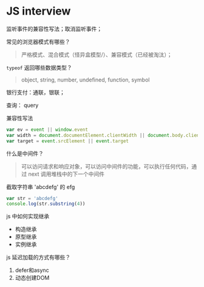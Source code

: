 # JS interview

监听事件的兼容性写法；取消监听事件；

常见的浏览器模式有哪些？

> 严格模式、混合模式（怪异盒模型/）、兼容模式（已经被淘汰）；

`typeof` 返回哪些数据类型？

> object, string, number, undefined, function, symbol

银行支付：通联，银联；

查询： query

兼容性写法

```javascript
var ev = event || window.event
var width = document.documentElement.clientWidth || document.body.clientWidth
var target = event.srcElement || event.target
```

什么是中间件？

> 可以访问请求和响应对象，可以访问中间件的功能，可以执行任何代码，通过 next 调用堆栈中的下一个中间件

截取字符串 'abcdefg' 的 efg

```javascript
var str = 'abcdefg'
console.log(str.substring(4))
```

js 中如何实现继承

- 构造继承
- 原型继承
- 实例继承

js 延迟加载的方式有哪些？

1. defer和async
2. 动态创建DOM <script> 标签（创建script，插入到DOM中，加载完毕后callBack）
3. 按需异步载入js

什么是内存泄漏，在 JS 中哪些操作会造成内存泄漏？
> 不再用到的内存，没有及时释放，就是 memory leak;

- 全局变量
- 计时器没有关闭
- 闭包
- 重置台日志
- 两个对象都存在且彼此引用，由此产生了一个循环

请谈一下 JavaScript 中的垃圾回收机制
> JavaScript 中使用计数回收，它定期扫描对象，并计算引用了每个对象的其他对象的数量。如果一个对象的引用数量为 0（没有其他对象引用过该对象），或对该对象的惟一引用是循环的，那么该对象的内存即可回收

`iframe` 的优缺点

优点：
1. 解决加载缓慢的第三方内容如图标和广告等的加载问题
2. Security sandbox
3. 并行加载脚本

缺点：
1. iframe会阻塞主页面的Onload事件
2. 即使内容为空，加载也需要时间
3. 没有语意

如何对节点进行增删改？

> `appendChild/removeChild/`

JS 常用的设计模式有哪些? [tbc]

> 单例模式/观察模式/工厂模式

什么是闭包?

> 外部函数访问内部函数变量的过程称作闭包; 在 es6 中 let 生成的块级作用域就是为了替代闭包的;

闭包的使用场景有哪些?

> 功能(模块)上的封装;

请描述下闭包的优/缺点?

> 延长函数的生命周期/防止全局空间的污染; 干扰垃圾清理机制/内存泄漏

原型和原型链

> 每个对象拥有一个原型对象，对象以其原型为模板、从原型继承方法和属性。原型对象也可能拥有原型，并从中继承方法和属性，一层一层、以此类推。这种关系常被称为原型链 (prototype chain)，它解释了为何一个对象会拥有定义在其他对象中的属性和方法。(mdn)[]

截取字符串由哪些方法

- `string.slice()`；
- `string.substring()`;
- `string.substr()`;
- 利用 `''` 来

如何检测数组和字符串

- isArray();
- x instanceOf Array

如何进行跨域操作？

> - CORS

如何将伪数组转化为数组？

> `array.prototype.slice.call(fakearray)`;

描述下这四个数组方法 `push/pop/shift/unshift` ;


## Basic

前端模块化规范标准

- 什么是模块? 模块的意义是什么?

  > 模块: 实现特定功能且相互独立的一组方法; 方便管理, 提高复用性;

- 为什么我们需要模块化规范标准?

  > 为了让大家能方便的加载各种模块，因此需要一套编写模块的规范;

- 有哪些模块化规范

  > CMD, 同步加载模块; AMD, 非同步加载模块; CommonJS;

`call` 与 `apply` 的异同

- 两者都是为了改变某个函数运行时的 context ，即改变 this 的指向
- 两者作用完全相同，但前者接受一个个参数的传入，后者接受数组为参数

JavaScript 的内置对象和宿主对象？

- 内置： Object, Array, Function, Data, Math
- 宿主： 浏览器自带的 Window

`window.onload` 和 `document.ready` 的区别

- 前者是当文档树和所有文件加载完后执行函数
- 后者是指当文档树加载完毕后执行的函数

AMD(Modules/Asychronous-Definition), CMD(Common Module Definition), CommonJS 规范区别？

- AMD 是异步加载规范，CMD 是同步加载规范
- 对于依赖的模块，AMD提前引入，CMD是按需引入
- CMD 推崇依赖就近，AMD 推崇依赖前置
- CommonJS 是按需引入，核心的接受和暴露

  - 通过 `require()` 进行接受
  - 通过 `module.export` 进行暴露

深拷贝和浅拷贝(shallow copy)的区别

- 浅拷贝只复制一层对象的属性

  ```javascript
  var o1 = {a: 1}
  var o2 = o1;
  console.log(o1 === o2); // true

  var arr1 = ['darko', {age: 22}]
  var arr2 = arr1.slice();
  var arr3 = arr1.concat();
  console.log(arr1 === arr2); // false 拷贝的只是一个实例
  console.log(arr1 === arr3); // false 拷贝的只是一个实例
  ```

- 深拷贝是递归复制对象的所有层级

  - 实现方式：递归、JSON.stringify、JSON.parse

  ```javascript
  function deepClone(source) {
    return JSON.parse(JSON.stringify(source))
  }
  var o1 {
    arr: [1, 2, 3],
    obj : {key: 'value'},
    func: function() {
      return 1
    }
  }

  var o2 = deepClone(o1)
  console.log(o2);
  ```

如何实现深拷贝?

```javascript
var cloneObj = function(obj){
    var str, newobj = obj.constructor === Array ? [] : {};
    if(typeof obj !== 'object'){
        return;
    } else if(window.JSON){
        str = JSON.stringify(obj), //系列化对象
        newobj = JSON.parse(str); //还原
    } else {
        for(var i in obj){
            newobj[i] = typeof obj[i] === 'object' ?
            cloneObj(obj[i]) : obj[i];
        }
    }
    return newobj;
};
```

### Date

输出今天的日期，以YYYY-MM-DD的方式，比如今天是2014年9月26日，则输出2014-09-26

```javascript
var d = new Date();
// 获取年，getFullYear()返回4位的数字
var year = d.getFullYear();
// 获取月，月份比较特殊，0是1月，11是12月
var month = d.getMonth() + 1;
// 变成两位
month = month < 10 ? '0' + month : month;
// 获取日
var day = d.getDate();
day = day < 10 ? '0' + day : day;
console.log(year + '-' + month + '-' + day);
```

## 事件

事件绑定和普通事件的区别？

> 普通事件不支持添加多个事件，且无法取消。最下面的事件会覆盖上面的事件。事件绑定可以为一个元素添加多个事件。

IE 和 DOM 事件流的区别？

> 1. 执行顺序不一样，IE属于事件冒泡，DOM属于事件先捕获再冒泡
> 2. 参数不一样
> 3. 事件加不加on
> 4. IE this 指向 window, dom 指向调用事件处理函数的对象



同步(Synchronous)与异步(Asynchronous)的区别？

## RegEx

## Node

## this

call 与 apply 的区别？



--------------------------------------------------------------------------------------------------------
## Ajax

什么是 Ajax？

> Asychronous JavaScript and XMl, 用于实现客户端与服务器端的异步通信效果，实现页面的局部刷新。主要通过 XMLHttlpRequest(标准浏览器)/ActiveXObject(IE)对象 发送请求实现异步通信效果

实现 Ajax 的基本步骤

```javascript
var xhr = null;
if (window.XMLHttlpRequest) {
  xhr = new XMLHttlpRequest();
} else {
  xhr = new ActiveXObject('Microsoft.XMLHttlpRequest')
}

// initializes a request xhr.open(menthod, url, async, user)
xhr.open('GET', '/bar/foo.txt', true)
// 设置 http 请求头
xhr.setRequestHeader(header, value)
// 指定回调函数
xhr.onload = function (e) {
  if (xhr.readyState === 4) {
    if (xhr.status === 200) {
      console.log(xhr.responseText);
    } else {
      console.log(xhr.statusText);
    }
  }
}
xhr.onerror = function (e) {
  console.error(xhr.statusText)
}
// 发送请求
xhr.send(null)
```

Ajax 的工作原理

> 原理就是在用户和服务器之间加一个中间层，使用户操作与服务器响应异步化。将以往一些服务器负担的工作转移到客户端


## 数组去重

算法术语：

稳定：如果a原本在b前面，而a=b，排序之后a仍然在b的前面； 不稳定：如果a原本在b的前面，而a=b，排序之后a可能会出现在b的后面；

内排序：所有排序操作都在内存中完成； 外排序：由于数据太大，因此把数据放在磁盘中，而排序通过磁盘和内存的数据传输才能进行；

时间复杂度: 一个算法执行所耗费的时间。 空间复杂度: 运行完一个程序所需内存的大小。

[JavaScript 数组去重 #9] (https://github.com/hanzichi/underscore-analysis/issues/9)

方法一，使用 `indexOf` & `array.filter`, 复杂度 O(n^2)

```javascript
function unique(arr) {
  var res = arr.filter(function(item, index, array) {
    return array.indexOf(item) === index;
  })
  return res;
}
```

方法二，使用 `.push`, 复杂度 O(n^2)

```javascript
function unique(arr) {
  var res = [];
  for (var i = 0, len = arr.length; i < len; i++) {
    for (var j = i + 1; j < len; j++) {
      // 这一步十分巧妙
      // 如果发现相同元素
      // 则 i 自增进入下一个循环比较
      if (a[i] === a[j])
        // 为什么不是 i++
        j = ++i
    }
    res.push(arr[i])
  }
  return res;
}
```

方法三，`.sort()`

```javascript
function unique(arr) {
  return arr.concat().sort().filter(function (item, pos, array) {
    return !pos || item != array[pos - 1]
  })
}
```

方法四

```javascript
function unique(arr) {
  var seen = {}

  return a.filter(function (item) {
    return seen.hasOwnProperty(item) ? false : (seen[item] = true);
  })
}
```

方法五（ES6）

```javascript
function unique(arr) {
  return Array.from(new Set(arr))
}
```
